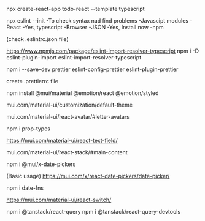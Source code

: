 
npx create-react-app todo-react --template typescript

npx eslint --init
-To check syntax nad find problems
-Javascipt modules
-React
-Yes, typescript
-Browser
-JSON
-Yes, Install now
-npm

(check .eslintrc.json file)

https://www.npmjs.com/package/eslint-import-resolver-typescript
npm i -D eslint-plugin-import eslint-import-resolver-typescript

npm i --save-dev prettier eslint-config-prettier eslint-plugin-prettier

create .prettierrc file

npm install @mui/material @emotion/react @emotion/styled

mui.com/material-ui/customization/default-theme

mui.com/material-ui/react-avatar/#letter-avatars

npm i prop-types

https://mui.com/material-ui/react-text-field/

mui.com/material-ui/react-stack/#main-content

npm i @mui/x-date-pickers

(Basic usage)
https://mui.com/x/react-date-pickers/date-picker/

npm i date-fns

https://mui.com/material-ui/react-switch/

npm i @tanstack/react-query
npm i @tanstack/react-query-devtools